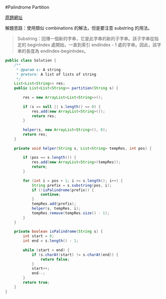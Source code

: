 #Palindrome Partition

[原題網址](http://www.lintcode.com/en/problem/palindrome-partitioning/)

解題思路：使用類似 combinations 的解法，但是要注意 substring 的用法。

>Substring：回傳一個新的字串，它是此字串的新的子字串。該子字串從指定的 beginIndex 處開始，一直到索引 endIndex - 1 處的字串。因此，該字串的長度為 endIndex-beginIndex。

```java
public class Solution {
    /**
     * @param s: A string
     * @return: A list of lists of string
     */
    List<List<String>> res;
    public List<List<String>> partition(String s) {
        
        res = new ArrayList<List<String>>();
        
        if (s == null || s.length() == 0) {
            res.add(new ArrayList<String>());
            return res;
        }
        
        helper(s, new ArrayList<String>(), 0);
        return res;
    }
    
    private void helper(String s, List<String> tempRes, int pos) {
        
        if (pos == s.length()) {
            res.add(new ArrayList<String>(tempRes));
            return;
        }
        
        for (int i = pos + 1; i <= s.length(); i++) {
            String prefix = s.substring(pos, i);
            if (!isPalindrome(prefix)) {
                continue;
            }
            tempRes.add(prefix);
            helper(s, tempRes, i);
            tempRes.remove(tempRes.size() - 1);
        }
    }
    
    private boolean isPalindrome(String s) {
        int start = 0;
        int end = s.length() - 1;
        
        while (start < end) {
            if (s.charAt(start) != s.charAt(end)) {
                return false;
            }
            start++;
            end--;
        }
        return true;
    }
}
```